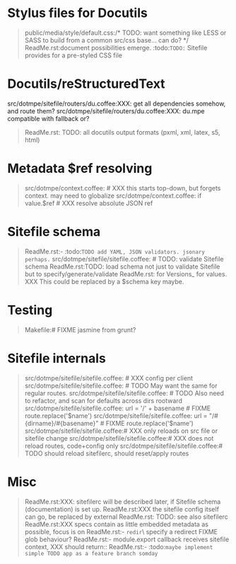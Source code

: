 # Stylus files for Docutils
> public/media/style/default.css:/* TODO: want something like LESS or SASS to build from a common src/css base... can do? */
> ReadMe.rst:document possibilities emerge. :todo:`TODO:` Sitefile provides for a pre-styled CSS file

# Docutils/reStructuredText
src/dotmpe/sitefile/routers/du.coffee:XXX: get all dependencies somehow, and route them?
src/dotmpe/sitefile/routers/du.coffee:XXX: du.mpe compatible with fallback or?
> ReadMe.rst:  TODO: all docutils output formats (pxml, xml, latex, s5, html)

# Metadata $ref resolving
> src/dotmpe/context.coffee:    # XXX this starts top-down, but forgets context. may need to globalize
> src/dotmpe/context.coffee:        if value.$ref # XXX resolve absolute JSON ref

# Sitefile schema
> ReadMe.rst:- :todo:`TODO add YAML, JSON validators. jsonary perhaps.`
> src/dotmpe/sitefile/sitefile.coffee:  # TODO: validate Sitefile schema
> ReadMe.rst:TODO: load schema not just to validate Sitefile but to specify/generate/validate
> ReadMe.rst:  for Versions_ for values. XXX This could be replaced by a $schema key maybe.

# Testing
> Makefile:# FIXME jasmine from grunt?

# Sitefile internals
> src/dotmpe/sitefile/sitefile.coffee:    # XXX config per client
> src/dotmpe/sitefile/sitefile.coffee:    # TODO May want the same for regular routes.
> src/dotmpe/sitefile/sitefile.coffee:    # TODO Also need to refactor, and scan for defaults across dirs rootward
> src/dotmpe/sitefile/sitefile.coffee:            url = '/' + basename # FIXME route.replace('$name')
> src/dotmpe/sitefile/sitefile.coffee:            url = "/#{dirname}/#{basename}" # FIXME route.replace('$name')
> src/dotmpe/sitefile/sitefile.coffee:# XXX only reloads on src file or sitefile change
> src/dotmpe/sitefile/sitefile.coffee:# XXX does not reload routes, code+config only
> src/dotmpe/sitefile/sitefile.coffee:# TODO should reload sitefilerc, should reset/apply routes

# Misc
> ReadMe.rst:XXX: sitefilerc will be described later, if Sitefile schema (documentation) is set up.
> ReadMe.rst:XXX the sitefile config itself can go, be replaced by external
> ReadMe.rst:  TODO: see also sitefilerc
> ReadMe.rst:XXX specs contain as little embedded metadata as possible, focus is on
> ReadMe.rst:- ``redir``\ specify a redirect FIXME glob behaviour?
> ReadMe.rst:- module.export callback receives sitefile context, XXX should return::
> ReadMe.rst:- :todo:`maybe implement simple TODO app as a feature branch somday`

